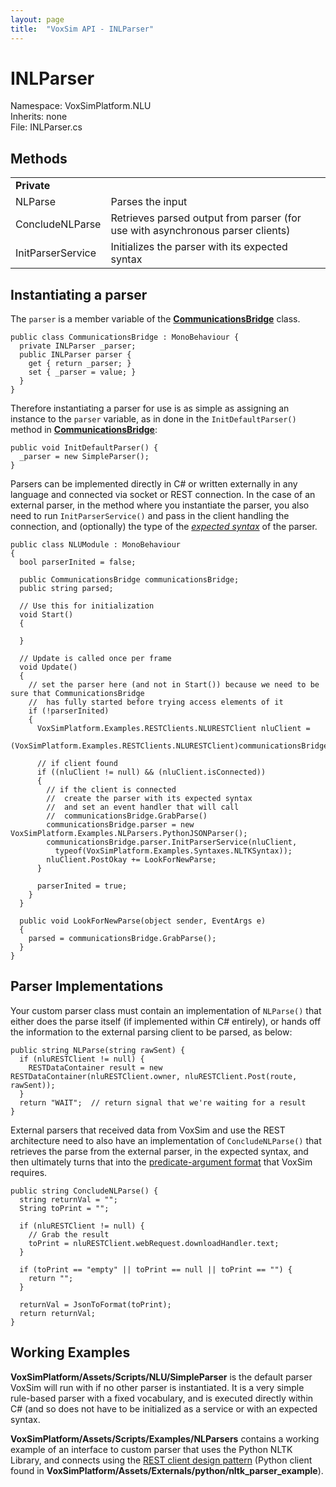 ```yaml
---
layout: page
title:  "VoxSim API - INLParser"
---
```

# INLParser
Namespace: VoxSimPlatform.NLU\
Inherits: none\
File: INLParser.cs

## Methods
<table>
  <tr>
    <td><strong>Private</strong></td><td></td>
  </tr>
  <tr>
    <td>NLParse</td><td>Parses the input</td>
  </tr>
  <tr>
    <td>ConcludeNLParse</td><td>Retrieves parsed output from parser (for use with asynchronous parser clients)</td>
  </tr>
  <tr>
    <td>InitParserService</td><td>Initializes the parser with its expected syntax</td>
  </tr>
</table>

## Instantiating a parser

The `parser` is a member variable of the [**CommunicationsBridge**](../../Network/CommunicationsBridge) class.

```
public class CommunicationsBridge : MonoBehaviour {
  private INLParser _parser;
  public INLParser parser {
    get { return _parser; }
    set { _parser = value; }
  }
}
```

Therefore instantiating a parser for use is as simple as assigning an instance to the `parser` variable, as in done in the `InitDefaultParser()` method in [**CommunicationsBridge**](../../Network/CommunicationsBridge):

```
public void InitDefaultParser() {
  _parser = new SimpleParser();
}
```

Parsers can be implemented directly in C# or written externally in any language and connected via socket or REST connection.  In the case of an external parser, in the method where you instantiate the parser, you also need to run `InitParserService()` and pass in the client handling the connection, and (optionally) the type of the [*expected syntax*](../../NLU/IGenericSyntax) of the parser.

```
public class NLUModule : MonoBehaviour
{
  bool parserInited = false;

  public CommunicationsBridge communicationsBridge;
  public string parsed;
  
  // Use this for initialization
  void Start()
  {

  }

  // Update is called once per frame
  void Update()
  {
    // set the parser here (and not in Start()) because we need to be sure that CommunicationsBridge
    //  has fully started before trying access elements of it
    if (!parserInited)
    {
      VoxSimPlatform.Examples.RESTClients.NLURESTClient nluClient =
        (VoxSimPlatform.Examples.RESTClients.NLURESTClient)communicationsBridge.FindRESTClientByLabel("NLTK");

      // if client found
      if ((nluClient != null) && (nluClient.isConnected))
      {
        // if the client is connected
        //  create the parser with its expected syntax
        //  and set an event handler that will call
        //  communicationsBridge.GrabParse()
        communicationsBridge.parser = new VoxSimPlatform.Examples.NLParsers.PythonJSONParser();
        communicationsBridge.parser.InitParserService(nluClient,
          typeof(VoxSimPlatform.Examples.Syntaxes.NLTKSyntax));
        nluClient.PostOkay += LookForNewParse;
      }

      parserInited = true;
    }
  }

  public void LookForNewParse(object sender, EventArgs e)
  {
    parsed = communicationsBridge.GrabParse();
  }
}
```

## Parser Implementations

Your custom parser class must contain an implementation of `NLParse()` that either does the parse itself (if implemented within C# entirely), or hands off the information to the external parsing client to be parsed, as below:

```
public string NLParse(string rawSent) {
  if (nluRESTClient != null) {
    RESTDataContainer result = new RESTDataContainer(nluRESTClient.owner, nluRESTClient.Post(route, rawSent));
  }
  return "WAIT";  // return signal that we're waiting for a result
}
```

External parsers that received data from VoxSim and use the REST architecture need to also have an implementation of `ConcludeNLParse()` that retrieves the parse from the external parser, in the expected syntax, and then ultimately turns that into the [predicate-argument format](../../Core/EventManager) that VoxSim requires.

```
public string ConcludeNLParse() {
  string returnVal = "";
  String toPrint = "";
  
  if (nluRESTClient != null) {
    // Grab the result
    toPrint = nluRESTClient.webRequest.downloadHandler.text;
  }

  if (toPrint == "empty" || toPrint == null || toPrint == "") {
    return "";
  }
  
  returnVal = JsonToFormat(toPrint);
  return returnVal;
}
```

## Working Examples

**VoxSimPlatform/Assets/Scripts/NLU/SimpleParser** is the default parser VoxSim will run with if no other parser is instantiated.  It is a very simple rule-based parser with a fixed vocabulary, and is executed directly within C# (and so does not have to be initialized as a service or with an expected syntax.

**VoxSimPlatform/Assets/Scripts/Examples/NLParsers** contains a working example of an interface to custom parser that uses the Python NLTK Library, and connects using the [REST client design pattern](../../Network/RestClient) (Python client found in **VoxSimPlatform/Assets/Externals/python/nltk_parser_example**).


